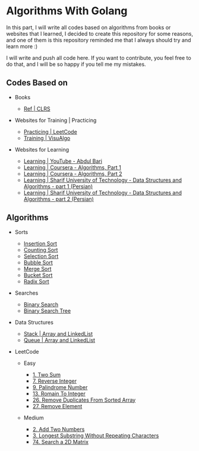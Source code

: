 # Algorithms With Golang

In this part, I will write all codes based on algorithms from books or websites that I learned,
I decided to create this repository for some reasons, and one of them is this repository reminded me that I always should try and learn more :)

I will write and push all code here. If you want to contribute, you feel free to do that, and I will be so happy if you tell me my mistakes.

## Codes Based on

- Books
  - [Ref | CLRS](https://www.amazon.com/Introduction-Algorithms-3rd-MIT-Press/dp/0262033844)
  
- Websites for Training | Practicing
  - [Practicing | LeetCode](https://leetcode.com/)
  - [Training | VisuAlgo](https://visualgo.net/en)

- Websites for Learning
  - [Learning | YouTube - Abdul Bari](https://www.youtube.com/watch?v=0IAPZzGSbME&list=PLDN4rrl48XKpZkf03iYFl-O29szjTrs_O)
  - [Learning | Coursera - Algorithms, Part 1](https://www.coursera.org/learn/algorithms-part1)
  - [Learning | Coursera - Algorithms, Part 2](https://www.coursera.org/learn/algorithms-part2)
  - [Learning | Sharif University of Technology - Data Structures and Algorithms - part 1 (Persian)](https://maktabkhooneh.org/course/%D8%AF%D8%A7%D8%AF%D9%87-%D8%B3%D8%A7%D8%AE%D8%AA%D8%A7%D8%B1%D9%87%D8%A7-%D9%88-%D9%85%D8%A8%D8%A7%D9%86%DB%8C-%D8%A7%D9%84%DA%AF%D9%88%D8%B1%DB%8C%D8%AA%D9%85-%D9%87%D8%A7-mk376)
  - [Learning | Sharif University of Technology - Data Structures and Algorithms - part 2 (Persian)](https://maktabkhooneh.org/course/%D8%A2%D9%85%D9%88%D8%B2%D8%B4-%D8%B7%D8%B1%D8%A7%D8%AD%DB%8C-%D8%A7%D9%84%DA%AF%D9%88%D8%B1%DB%8C%D8%AA%D9%85-%D8%AF%DA%A9%D8%AA%D8%B1-%D8%B4%D8%B1%DB%8C%D9%81%DB%8C-%D8%B2%D8%A7%D8%B1%DA%86%DB%8C-mk662/)

## Algorithms

- Sorts
  - [Insertion Sort](sharif_university/part_one/sorts/insertion_sort.go)
  - [Counting Sort](sharif_university/part_one/sorts/counting_sort.go)
  - [Selection Sort](sharif_university/part_one/sorts/selection_sort.go)
  - [Bubble Sort](sharif_university/part_one/sorts/bubble_sort.go)
  - [Merge Sort](sharif_university/part_one/sorts/merge_sort.go)
  - [Bucket Sort](sharif_university/part_one/sorts/bucket_sort.go)
  - [Radix Sort](sharif_university/part_one/sorts/radix_sort.go)

- Searches
  - [Binary Search](sharif_university/part_one/searches/binary_search)
  - [Binary Search Tree](sharif_university/part_one/searches/binary_search_tree)

- Data Structures
  - [Stack | Array and LinkedList](sharif_university/part_one/data_stractures/stack)
  - [Queue | Array and LinkedList](sharif_university/part_one/data_stractures/queue)

- LeetCode
  - Easy
    - [1. Two Sum](leetcode/easy/1.TwoSum)
    - [7. Reverse Integer](leetcode/easy/7.ReverseInteger)
    - [9. Palindrome Number](leetcode/easy/9.PalindromeNumber)
    - [13. Romain To Integer](leetcode/easy/13.RomanToInteger)
    - [26. Remove Duplicates From Sorted Array](leetcode/easy/26.RemoveDuplicatesFromSortedArray)
    - [27. Remove Element](leetcode/easy/27.RemoveElement)
    
  - Medium
    - [2. Add Two Numbers](leetcode/medium/2.AddTwoNumbers)
    - [3. Longest Substring Without Repeating Characters](leetcode/medium/3.LengthOfLongestSubstring)
    - [74. Search a 2D Matrix](leetcode/medium/74.SearchA2DMatrix)

